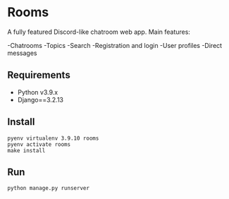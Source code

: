 # Rooms

A fully featured Discord-like chatroom web app. Main features:

-Chatrooms
-Topics
-Search
-Registration and login
-User profiles
-Direct messages


## Requirements

* Python v3.9.x
* Django==3.2.13


## Install

```
pyenv virtualenv 3.9.10 rooms
pyenv activate rooms
make install
```

## Run

```
python manage.py runserver
```
